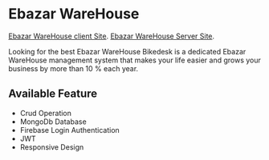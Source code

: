 # Ebazar WareHouse 
 [Ebazar WareHouse client Site](https://ebazar-b8516.web.app/).
 [Ebazar WareHouse Server Site](https://ebazzar-warehouse.herokuapp.com/).

Looking for the best Ebazar WareHouse Bikedesk is a dedicated Ebazar WareHouse management system that makes your life easier and grows your business by more than 10 % each year.

## Available Feature
- Crud Operation
- MongoDb Database 
- Firebase Login Authentication
- JWT 
- Responsive Design

